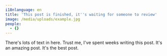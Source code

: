 ```yaml
---
i18nlanguage: en
title: 'This post is finished, it''s waiting for someone to review'
image: /media/uploads/example.jpg
people:
  - {}
---
```

There's lots of text in here. Trust me, I've spent weeks writing this post. It's an amazing post. It's the best post.
